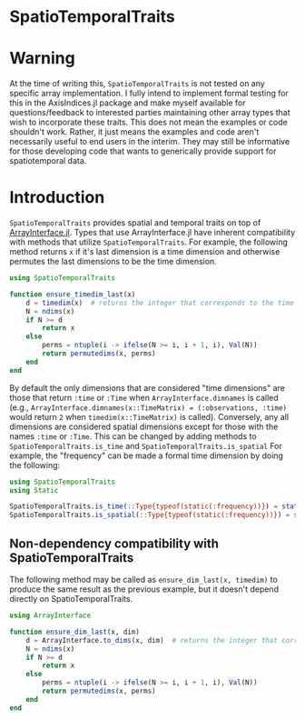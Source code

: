 # SpatioTemporalTraits

# Warning

At the time of writing this, `SpatioTemporalTraits` is not tested on any specific array implementation.
I fully intend to implement formal testing for this in the AxisIndices.jl package and make myself available for questions/feedback to interested parties maintaining other array types that wish to incorporate these traits.
This does not mean the examples or code shouldn't work.
Rather, it just means the examples and code aren't necessarily useful to end users in the interim.
They may still be informative for those developing code that wants to generically provide support for spatiotemporal data.

# Introduction

`SpatioTemporalTraits` provides spatial and temporal traits on top of [ArrayInterface.jl](https://github.com/SciML/ArrayInterface.jl).
Types that use ArrayInterface.jl have inherent compatibility with methods that utilize `SpatioTemporalTraits`.
For example, the following method returns `x` if it's last dimension is a time dimension and otherwise permutes the last dimensions to be the time dimension.

```julia
using SpatioTemporalTraits

function ensure_timedim_last(x)
    d = timedim(x)  # returns the integer that corresponds to the time dimension
    N = ndims(x)
    if N >= d
        return x
    else
        perms = ntuple(i -> ifelse(N >= i, i + 1, i), Val(N))
        return permutedims(x, perms)
    end
end
```

By default the only dimensions that are considered "time dimensions" are those that return `:time` or `:Time` when `ArrayInterface.dimnames` is called (e.g., `ArrayInterface.dimnames(x::TimeMatrix) = (:observations, :time)` would return `2` when `timedim(x::TimeMatrix)` is called).
Conversely, any all dimensions are considered spatial dimensions except for those with the names `:time` or `:Time`.
This can be changed by adding methods to `SpatioTemporalTraits.is_time` and `SpatioTemporalTraits.is_spatial`
For example, the "frequency" can be made a formal time dimension by doing the following:

```julia
using SpatioTemporalTraits
using Static

SpatioTemporalTraits.is_time(::Type{typeof(static(:frequency))}) = static(true)
SpatioTemporalTraits.is_spatial(::Type{typeof(static(:frequency))}) = static(false)
```

## Non-dependency compatibility with SpatioTemporalTraits

The following method may be called as `ensure_dim_last(x, timedim)` to produce the same result as the previous example, but it doesn't depend directly on SpatioTemporalTraits.
```julia
using ArrayInterface

function ensure_dim_last(x, dim)
    d = ArrayInterface.to_dims(x, dim)  # returns the integer that corresponds to the `dim`
    N = ndims(x)
    if N >= d
        return x
    else
        perms = ntuple(i -> ifelse(N >= i, i + 1, i), Val(N))
        return permutedims(x, perms)
    end
end

```

